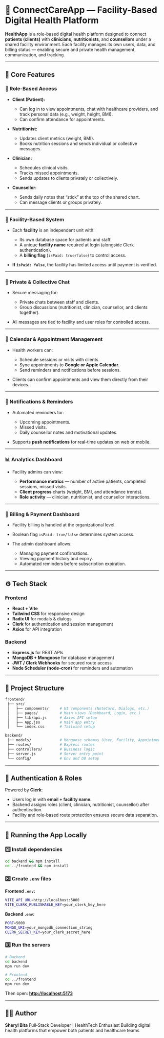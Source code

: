# 🏥 ConnectCareApp — Facility-Based Digital Health Platform

**HealthApp** is a role-based digital health platform designed to connect **patients (clients)** with **clinicians**, **nutritionists**, and **counsellors** under a shared facility environment.
Each facility manages its own users, data, and billing status — enabling secure and private health management, communication, and tracking.

---

## 🌟 Core Features

### 👥 Role-Based Access

* **Client (Patient):**

  * Can log in to view appointments, chat with healthcare providers, and track personal data (e.g., weight, height, BMI).
  * Can confirm attendance for appointments.
* **Nutritionist:**

  * Updates client metrics (weight, BMI).
  * Books nutrition sessions and sends individual or collective messages.
* **Clinician:**

  * Schedules clinical visits.
  * Tracks missed appointments.
  * Sends updates to clients privately or collectively.
* **Counsellor:**

  * Sends daily notes that “stick” at the top of the shared chart.
  * Can message clients or groups privately.

---

### 🏢 Facility-Based System

* Each **facility** is an independent unit with:

  * Its own database space for patients and staff.
  * A unique **facility name** required at login (alongside Clerk authentication).
  * A **billing flag** (`isPaid: true/false`) to control access.
* **If `isPaid: false`**, the facility has limited access until payment is verified.

---

### 💬 Private & Collective Chat

* Secure messaging for:

  * Private chats between staff and clients.
  * Group discussions (nutritionist, clinician, counsellor, and clients together).
* All messages are tied to facility and user roles for controlled access.

---

### 📅 Calendar & Appointment Management

* Health workers can:

  * Schedule sessions or visits with clients.
  * Sync appointments to **Google or Apple Calendar**.
  * Send reminders and notifications before sessions.
* Clients can confirm appointments and view them directly from their devices.

---

### 🔔 Notifications & Reminders

* Automated reminders for:

  * Upcoming appointments.
  * Missed visits.
  * Daily counsellor notes and motivational updates.
* Supports **push notifications** for real-time updates on web or mobile.

---

### 📊 Analytics Dashboard

* Facility admins can view:

  * **Performance metrics** — number of active patients, completed sessions, missed visits.
  * **Client progress** charts (weight, BMI, and attendance trends).
  * **Role activity** — clinician, nutritionist, and counsellor interactions.

---

### 🧾 Billing & Payment Dashboard

* Facility billing is handled at the organizational level.
* Boolean flag `isPaid: true/false` determines system access.
* The admin dashboard allows:

  * Managing payment confirmations.
  * Viewing payment history and expiry.
  * Automated reminders before subscription expiration.

---

## ⚙️ Tech Stack

### Frontend

* **React + Vite**
* **Tailwind CSS** for responsive design
* **Radix UI** for modals & dialogs
* **Clerk** for authentication and session management
* **Axios** for API integration

### Backend

* **Express.js** for REST APIs
* **MongoDB + Mongoose** for database management
* **JWT / Clerk Webhooks** for secured route access
* **Node Scheduler (node-cron)** for reminders and automation

---

## 📂 Project Structure

```bash
frontend/
 ├── src/
 │   ├── components/     # UI components (NoteCard, Dialogs, etc.)
 │   ├── pages/          # Main views (Dashboard, Login, etc.)
 │   ├── lib/api.js      # Axios API setup
 │   ├── App.jsx         # Main app entry
 │   └── index.css       # Tailwind setup

backend/
 ├── models/             # Mongoose schemas (User, Facility, Appointment, Message)
 ├── routes/             # Express routes
 ├── controllers/        # Business logic
 ├── server.js           # Server entry point
 └── config/             # Env and DB setup
```

---

## 🔐 Authentication & Roles

Powered by **Clerk**:

* Users log in with **email + facility name**.
* Backend assigns roles (client, clinician, nutritionist, counsellor) after authentication.
* Facility and role-based route protection ensures secure data separation.

---

## 🚀 Running the App Locally

### 1️⃣ Install dependencies

```bash
cd backend && npm install
cd ../frontend && npm install
```

### 2️⃣ Create `.env` files

**Frontend `.env`:**

```bash
VITE_API_URL=http://localhost:5000
VITE_CLERK_PUBLISHABLE_KEY=your_clerk_key_here
```

**Backend `.env`:**

```bash
PORT=5000
MONGO_URI=your_mongodb_connection_string
CLERK_SECRET_KEY=your_clerk_secret_here
```

### 3️⃣ Run the servers

```bash
# Backend
cd backend
npm run dev

# Frontend
cd ../frontend
npm run dev
```

Then open: **[http://localhost:5173](http://localhost:5173)**

---

## 🧑‍💻 Author

**Sheryl Bita**
Full-Stack Developer | HealthTech Enthusiast
Building digital health platforms that empower both patients and healthcare teams.


